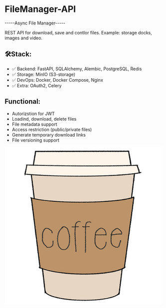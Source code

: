 # FileManager-API
-----Async File Manager-----

REST API for  download, save and contlor files. Example: storage docks, images and video.

## 🛠Stack:
- ✅ Backend: FastAPI, SQLAlchemy, Alembic, PostgreSQL, Redis
- ✅ Storage: MinIO (S3-storage)
- ✅ DevOps: Docker, Docker Compose, Nginx
- ✅ Extra: OAuth2, Celery

## Functional:
  - Autorizstion for JWT
  - Loadind, download, delete files
  - File metadata support
  - Access restriction (public/private files)
  - Generate temporary download links
  - File versioning support


![alt text](static/cofe.jpg)